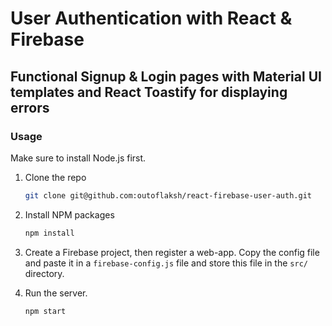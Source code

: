 # User Authentication with React & Firebase
## Functional Signup & Login pages with Material UI templates and React Toastify for displaying errors

### Usage
Make sure to install Node.js first.

1. Clone the repo
   ```sh
   git clone git@github.com:outoflaksh/react-firebase-user-auth.git
   ```
2. Install NPM packages
   ```sh
   npm install 
   ```
3. Create a Firebase project, then register a web-app. Copy the config file and paste it in a `firebase-config.js` file and store this file in the `src/` directory.

4. Run the server.
   ```sh
   npm start
   ```